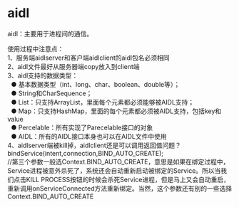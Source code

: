 # aidl
aidl：主要用于进程间的通信。

使用过程中注意点：<br/>
1、服务端aidlserver和客户端aidlclient的aidl包名必须相同<br/>
2、aidl文件最好从服务器端copy放入到client端<br/>
3、aidl支持的数据类型：    
   &nbsp; ● 基本数据类型（int、long、char、boolean、double等）；  <br/>
   &nbsp; ● String和CharSequence；<br/>
   &nbsp; ● List：只支持ArrayList，里面每个元素都必须能够被AIDL支持；  <br/>
   &nbsp; ● Map：只支持HashMap，里面的每个元素都必须被AIDL支持，包括key和value  <br/>
   &nbsp; ● Percelable：所有实现了Parecelable接口的对象<br/>
   &nbsp; ● AIDL：所有的AIDL接口本身也可以在AIDL文件中使用<br/>
4、aidlserver端被kill掉，aidlclient还是可以调用返回值问题？<br/>
    bindService(intent,connection,BIND_AUTO_CREATE);<br/>
    //第三个参数一般选Context.BIND_AUTO_CREATE，意思是如果在绑定过程中，Service进程被意外杀死了，系统还会自动重新启动被绑定的Service。所以当我们点击KILL PROCESS按钮的时候会杀死Service进程，但是马上又会自动重启， 重新调用onServiceConnected方法重新绑定。当然，这个参数还有别的一些选择Context.BIND_AUTO_CREATE
   
